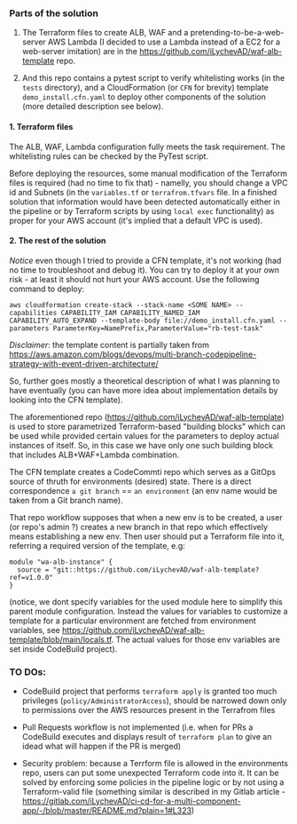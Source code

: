 ### Parts of the solution

1. The Terraform files to create ALB, WAF and a pretending-to-be-a-web-server AWS Lambda (I decided to use a Lambda instead of a EC2 for a web-server imitation) are in the https://github.com/iLychevAD/waf-alb-template repo.

2. And this repo contains a pytest script to verify whitelisting works (in the `tests` directory), and a CloudFormation (or `CFN` for brevity) template `demo_install.cfn.yaml` to deploy other components of the solution (more detailed description see below).

#### 1. Terraform files

The ALB, WAF, Lambda configuration fully meets the task requirement. The whitelisting rules can be checked by the PyTest script.

Before deploying the resources, some manual modification of the Terraform files is required (had no time to fix that) - namelly, you should change a VPC id and Subnets (in the `variables.tf` or `terrafrom.tfvars` file. In a finished solution that information would have been detected automatically either in the pipeline or by Terraform scripts by using `local exec` functionality) as proper for your AWS account (it's implied that a default VPC is used).

#### 2. The rest of the solution

*Notice* even though I tried to provide a CFN template, it's not working (had no time to troubleshoot and debug it). You can try to deploy it at your own risk - at least it should not hurt your AWS account. Use the following command to deploy:

```
aws cloudformation create-stack --stack-name <SOME NAME> --capabilities CAPABILITY_IAM CAPABILITY_NAMED_IAM CAPABILITY_AUTO_EXPAND --template-body file://demo_install.cfn.yaml --parameters ParameterKey=NamePrefix,ParameterValue="rb-test-task"
```
*Disclaimer*: the template content is partially taken from https://aws.amazon.com/blogs/devops/multi-branch-codepipeline-strategy-with-event-driven-architecture/

So, further goes mostly a theoretical description of what I was planning to have eventually (you can have more idea about implementation details by looking into the CFN template).

The aforementioned repo (https://github.com/iLychevAD/waf-alb-template) is used to store parametrized Terraform-based "building blocks" which can be used while provided certain values for the parameters to deploy actual instances of itself. So, in this case we have only one such building block that includes ALB+WAF+Lambda combination.

The CFN template creates a CodeCommti repo which serves as a GitOps source of thruth for environments (desired) state. There is a direct correspondence `a git branch` == `an environment` (an env name would be taken from a Git branch name).

That repo workflow supposes that when a new env is to be created, a user (or repo's admin ?) creates a new branch in that repo which effectively means establishing a new env. Then user should put a Terraform file into it, referring a required version of the template, e.g:

```
module "wa-alb-instance" {
  source = "git::https://github.com/iLychevAD/waf-alb-template?ref=v1.0.0"
}
```

(notice, we dont specify variables for the used module here to simplify this parent module configuration. Instead the values for variables to customize a template for a particular environment are fetched from environment variables, see https://github.com/iLychevAD/waf-alb-template/blob/main/locals.tf. The actual values for those env variables are set inside CodeBuild project).
 

### TO DOs:

- CodeBuild project that performs `terraform apply` is granted too much privileges (`policy/AdministratorAccess`), should be narrowed down only to permissions over the AWS resources present in the Terrafrom files

- Pull Requests workflow is not implemented (i.e. when for PRs a CodeBuild executes and displays result of `terraform plan` to give an idead what will happen if the PR is merged)

- Security problem: because a Terrform file is allowed in the environments repo, users can put some unexpected Terraform code into it. It can be solved by enforcing some policies in the pipeline logic or by not using a Terraform-valid file (something similar is described in my Gitlab article - https://gitlab.com/iLychevAD/ci-cd-for-a-multi-component-app/-/blob/master/README.md?plain=1#L323)
